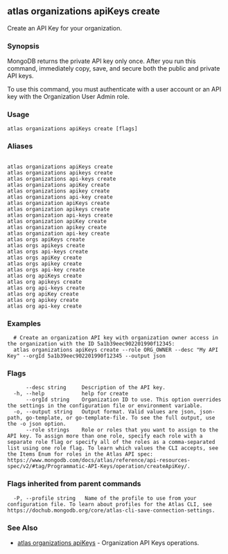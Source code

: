 ## atlas organizations apiKeys create

Create an API Key for your organization.


### Synopsis

MongoDB returns the private API key only once. After you run this command, immediately copy, save, and secure both the public and private API keys.

To use this command, you must authenticate with a user account or an API key with the Organization User Admin role.


### Usage
```
atlas organizations apiKeys create [flags]
```

### Aliases
```

atlas organizations apiKeys create
atlas organizations apikeys create
atlas organizations api-keys create
atlas organizations apiKey create
atlas organizations apikey create
atlas organizations api-key create
atlas organization apiKeys create
atlas organization apikeys create
atlas organization api-keys create
atlas organization apiKey create
atlas organization apikey create
atlas organization api-key create
atlas orgs apiKeys create
atlas orgs apikeys create
atlas orgs api-keys create
atlas orgs apiKey create
atlas orgs apikey create
atlas orgs api-key create
atlas org apiKeys create
atlas org apikeys create
atlas org api-keys create
atlas org apiKey create
atlas org apikey create
atlas org api-key create
```

### Examples

```
  # Create an organization API key with organization owner access in the organization with the ID 5a1b39eec902201990f12345:
  atlas organizations apiKeys create --role ORG_OWNER --desc "My API Key" --orgId 5a1b39eec902201990f12345 --output json
```


### Flags

```
      --desc string     Description of the API key.
  -h, --help            help for create
      --orgId string    Organization ID to use. This option overrides the settings in the configuration file or environment variable.
  -o, --output string   Output format. Valid values are json, json-path, go-template, or go-template-file. To see the full output, use the -o json option.
      --role strings    Role or roles that you want to assign to the API key. To assign more than one role, specify each role with a separate role flag or specify all of the roles as a comma-separated list using one role flag. To learn which values the CLI accepts, see the Items Enum for roles in the Atlas API spec: https://www.mongodb.com/docs/atlas/reference/api-resources-spec/v2/#tag/Programmatic-API-Keys/operation/createApiKey/.

```


### Flags inherited from parent commands

```
  -P, --profile string   Name of the profile to use from your configuration file. To learn about profiles for the Atlas CLI, see https://dochub.mongodb.org/core/atlas-cli-save-connection-settings.

```

### See Also


* [atlas organizations apiKeys](atlas_organizations_apiKeys.md)	- Organization API Keys operations.



